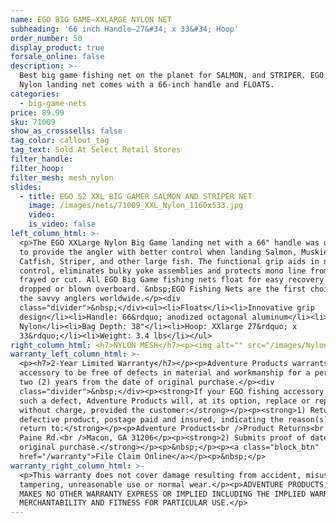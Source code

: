 ```yaml
---
name: EGO BIG GAME—XXLARGE NYLON NET
subheading: '66 inch Handle—27&#34; x 33&#34; Hoop'
order_number: 50
display_product: true
forsale_online: false
description: >-
  Best big game fishing net on the planet for SALMON, and STRIPER. EGO XXLarge
  Nylon landing net comes with a 66-inch handle and FLOATS.
categories:
  - big-game-nets
price: 89.99
sku: 71009
show_as_crosssells: false
tag_color: callout_tag
tag_text: Sold At Select Retail Stores
filter_handle:
filter_hoop:
filter_mesh: mesh_nylon
slides:
  - title: EGO S2 XXL BIG GAMER SALMON AND STRIPER NET
    image: /images/nets/71009_XXL_Nylon_1160x533.jpg
    video:
    is_video: false
left_column_html: >-
  <p>The EGO XXLarge Nylon Big Game landing net with a 66" handle was developed
  to provide the angler with better control when landing Salmon, Muskie,
  Catfish, Striper, and other large fish. The functional grip aids in net
  control, eliminates bulky yoke assemblies and protects mono line from being
  frayed or cut. All EGO Big Game fishing nets float for easy recovery if
  dropped or blown overboard. &nbsp;EGO Fishing Nets are the first choice for
  the savvy anglers worldwide.</p><div
  class="divider">&nbsp;</div><ul><li>Floats</li><li>Innovative grip
  design</li><li>Handle: 66&rdquo; anodized octagonal aluminum</li><li>Mesh Bag:
  Nylon</li><li>Bag Depth: 38"</li><li>Hoop: XXlarge 27&rdquo; x
  33&rdquo;</li><li>Weight: 3.4 lbs</li></ul>
right_column_html: <h7>NYLON MESH</h7><p><img alt="" src="/images/Nylon_400x150.jpg" /></p>
warranty_left_column_html: >-
  <p><h7>2-Year Limited Warranty</h7></p><p>Adventure Products warrants your EGO
  accessory to be free of defects in material and workmanship for a period of
  two (2) years from the date of original purchase.</p><div
  class="divider">&nbsp;</div><p><strong>If your EGO fishing accessory exhibits
  such a defect, Adventure Products will, at its option, replace or repair it
  without charge, provided the customer:</strong></p><p><strong>1) Returns the
  defective product, postage paid and insured, indicating the reason(s) for the
  return to:</strong></p><p>Adventure Products<br />Product Returns<br />889 Guy
  Paine Rd.<br />Macon, GA 31206</p><p><strong>2) Submits proof of date of
  original purchase.</strong></p><p>&nbsp;</p><p><a class="block_btn"
  href="/warranty">File Claim Online</a></p><p>&nbsp;</p>
warranty_right_column_html: >-
  <p>This warranty does not cover damage resulting from accident, misuse, abuse,
  tampering, unreasonable use or normal wear.</p><p>ADVENTURE PRODUCTS, INC.
  MAKES NO OTHER WARRANTY EXPRESS OR IMPLIED INCLUDING THE IMPLIED WARRANTIES OF
  MERCHANTABILITY AND FITNESS FOR PARTICULAR USE.</p>
---
```

